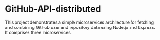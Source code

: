 # GitHub-API-distributed
This project demonstrates a simple microservices architecture for fetching and combining GitHub user and repository data using Node.js and Express. It comprises three microservices
